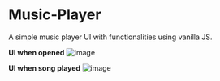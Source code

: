 # Music-Player
A simple music player UI with functionalities using vanilla JS.

**UI when opened**
![image](https://user-images.githubusercontent.com/51413562/115370912-21b59e00-a1e7-11eb-8354-d8fd64193ca4.png)


**UI when song played**
![image](https://user-images.githubusercontent.com/51413562/115370950-3134e700-a1e7-11eb-9927-4a74fc7f89da.png)
